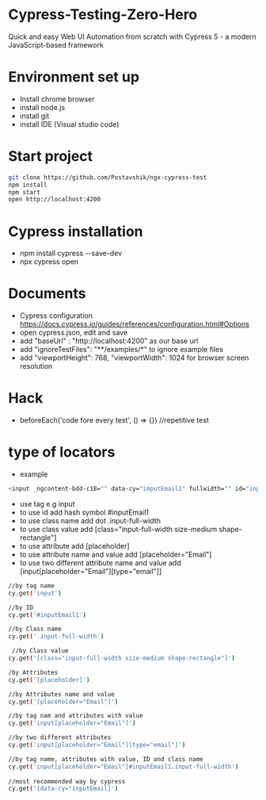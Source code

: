 # Cypress-Testing-Zero-Hero
Quick and easy Web UI Automation from scratch with Cypress 5 - a modern JavaScript-based framework

# Environment set up
- Install chrome browser
- install node.js
- install git
- install IDE (Visual studio code)

# Start project
```sh
git clone https://github.com/Postavshik/ngx-cypress-test
npm install
npm start
open http://localhost:4200
```

# Cypress installation
- npm install cypress --save-dev
- npx cypress open

# Documents
- Cypress configuration https://docs.cypress.io/guides/references/configuration.html#Options
- open cypress.json, edit and save
- add "baseUrl" : "http://localhost:4200" as our base url
- add "ignoreTestFiles": "**/examples/*" to ignore example files
- add "viewportHeight": 768, "viewportWidth": 1024 for browser screen resolution

# Hack
- beforeEach('code fore every test', () => {}) //repetitive test 
# type of locators
- example 

```sh
<input _ngcontent-bdd-c18="" data-cy="imputEmail1" fullwidth="" id="inputEmail1" nbinput="" placeholder="Email" type="email" ng-reflect-full-width="" class="input-full-width size-medium shape-rectangle">
```

- use tag e.g input
- to use id add hash symbol #inputEmail1
- to use class name add dot .input-full-width
- to use class value add [class="input-full-width size-medium shape-rectangle"]
- to use attribute add [placeholder]
- to use attribute name and value add [placeholder="Email"]
- to use two different attribute name and value add [input[placeholder="Email"][type="email"]]


```sh
//by tag name
cy.get('input')

//by ID
cy.get('#inputEmail1')

//by Class name
cy.get('.input-full-width')

 //by Class value
cy.get('[class="input-full-width size-medium shape-rectangle"]')

/by Attributes
cy.get('[placeholder]')

//by Attributes name and value
cy.get('[placeholder="Email"]')

//by tag nam and attributes with value
cy.get('input[placeholder="Email"]')

//by two different attributes
cy.get('input[placeholder="Email"][type="email"]')

//by tag name, attributes with value, ID and class name 
cy.get('input[placeholder="Email"]#inputEmail1.input-full-width')
        
//most recommended way by cypress
cy.get('[data-cy="inputEmail]')
```